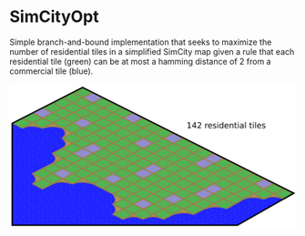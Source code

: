 # SimCityOpt

Simple branch-and-bound implementation that seeks to maximize the number of residential tiles in a simplified SimCity map given a rule that each residential tile (green) can be at most a hamming distance of 2 from a commercial tile (blue). 

![SimCity tiles](Tiles.png)

